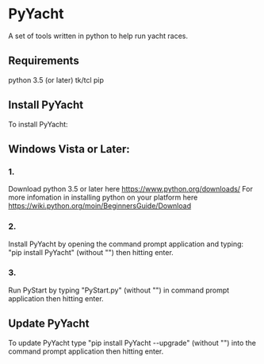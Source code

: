 # PyYacht

A set of tools written in python to help run yacht races.

## Requirements
python 3.5 (or later)
tk/tcl
pip

## Install PyYacht
To install PyYacht:

## Windows Vista or Later:
### 1. 
Download python 3.5 or later here https://www.python.org/downloads/
For more infomation in installing python on your platform here https://wiki.python.org/moin/BeginnersGuide/Download

### 2.
Install PyYacht by opening the command prompt application and typing: "pip install PyYacht" (without "") then hitting enter.

### 3.
Run PyStart by typing "PyStart.py" (without "") in command prompt application then hitting enter.

## Update PyYacht
To update PyYacht type "pip install PyYacht --upgrade" (without "") into the command prompt application then hitting enter.
